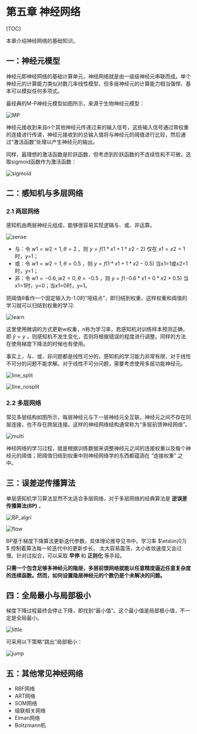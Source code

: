 # 第五章 神经网络

[TOC]



本章介绍神经网络的基础知识。

## 一：神经元模型

神经元即神经网络的基础计算单元，神经网络就是由一级级神经元串联而成。单个神经元的计算能力类似对数几率线性模型，但多层神经元的计算能力相当强悍，基本可以模拟任何多项式。

最经典的M-P神经元模型如图所示，来源于生物神经元模型：

![MP](./MP.png)

神经元接收到来自n个其他神经元传递过来的输入信号，这些输入信号通过带权重的连接进行传递，神经元接收到的总输入值将与神经元的阈值进行比较，然后通过“激活函数”处理以产生神经元的输出。

同样，最理想的激活函数是阶跃函数，但考虑到阶跃函数的不连续性和不可微，选取sigmoid函数作为激活函数：

![sigmoid](./sigmoid.png)





## 二：感知机与多层网络

### 2.1 两层网络

感知机由两层神经元组成，能够很容易实现逻辑与、或、非运算。

![sense](./sense.png)

- 与：令 $w1=w2=1,θ=2$ ，则 $y=f(1*x1+1*x2-2)$ 仅在 $x1=x2=1$ 时，y=1；
- 或：令 $w1=w2=1,θ=0.5$ ，则 $y=f(1*x1+1*x2-0.5)$ 当x1=1或x2=1时，y=1；
- 非：令 $w1=-0.6,w2=0,θ=-0.5$ ，则 $y=f(-0.6*x1+0*x2+0.5)$ 当x1=1时，y=0；当x1=0时，y=1。

把阈值θ看作一个固定输入为-1.0的“哑结点”，即归结到权重，这样权重和阈值的学习就可以归结到权重的学习:

![learn](./learn.png)

这里使用微调的方式更新w权重，n称为学习率，若感知机对训练样本预测正确，即 $\hat{y}=y$ ，则感知机不发生变化，否则将根据错误的程度进行调整。同样的方法在使用梯度下降法的时候也有使用。

事实上，与、或、非问题都是线性可分的，感知机的学习能力非常有限，对于线性不可分的问题不能求解。对于线性不可分问题，需要考虑使用多层功能神经元。

![line_split](./line_split.png)

![line_nosplit](./line_nosplit.png)

### 2.2 多层网络

常见多层结构如图所示，每层神经元与下一层神经元全互联，神经元之间不存在同层连接，也不存在跨层连接。这样的神经网络结构通常称为“多层前馈神经网络”。

![multi](./multi.png)

神经网络的学习过程，就是根据训练数据来调整神经元之间的连接权重以及每个神经元的阈值；把阈值归结到权重中则神经网络学的东西都蕴涵在 “连接权重” 之中。





## 三：误差逆传播算法

单层感知机学习算法显然不太适合多层网络，对于多层网络的经典算法是 **逆误差传播算法(BP)** 。

![BP_algri](./BP_algri.png)

![flow](./flow.png)

BP基于梯度下降算法更新迭代参数，具体理论推导见书中。学习率 $\eta\in(0,1) $ 控制着算法每一轮迭代中的更新步长， 太大容易震荡，太小收敛速度又会过慢。针对过拟合，可以采取 **早停** 和 **正则化** 等手段。

**只需一个包含足够多神经元的隐层，多层前馈网络就能以任意精度逼近任意复杂度的连续函数。然而，如何设置隐层神经元的个数仍是个未解决的问题。** 





## 四：全局最小与局部极小

梯度下降过程最终会停止下降，即找到“最小值”。这个最小值是局部极小值，不一定是全局最小。

![little](./little.png)

可采用以下策略“跳出”局部极小：

![jump](./jump.png)





## 五：其他常见神经网络

- RBF网络
- ART网络
- SOM网络
- 级联相关网络
- Elman网络
- Boltzmann机

